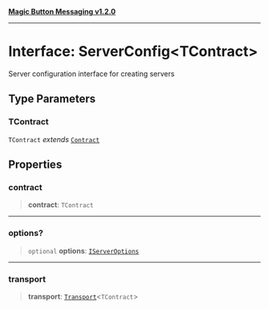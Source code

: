 [**Magic Button Messaging v1.2.0**](../README.md)

***

# Interface: ServerConfig\<TContract\>

Server configuration interface for creating servers

## Type Parameters

### TContract

`TContract` *extends* [`Contract`](../type-aliases/Contract.md)

## Properties

### contract

> **contract**: `TContract`

***

### options?

> `optional` **options**: [`IServerOptions`](IServerOptions.md)

***

### transport

> **transport**: [`Transport`](../type-aliases/Transport.md)\<`TContract`\>
